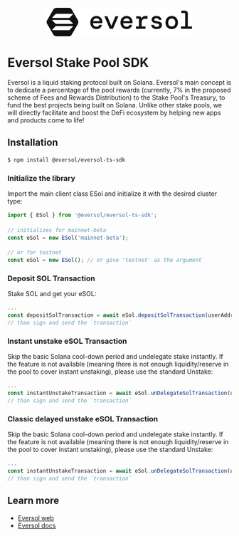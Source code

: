 <div align="center">
<a href="https://eversol.one/">

![Esol logo](src/logo/esol.svg?raw=true 'Eversol')

</a>
</div>

# Eversol Stake Pool SDK

Eversol is a liquid staking protocol built on Solana. Eversol's main concept is to dedicate a percentage of the pool rewards (currently, 7% in the proposed scheme of Fees and Rewards Distribution) to the Stake Pool's Treasury, to fund the best projects being built on Solana. Unlike other stake pools, we will directly facilitate and boost the DeFi ecosystem by helping new apps and products come to life!

## Installation

```bash
$ npm install @eversol/eversol-ts-sdk
```

### Initialize the library

Import the main client class ESol and initialize it with the desired cluster type:

```ts
import { ESol } from '@eversol/eversol-ts-sdk';

// initializes for mainnet-beta
const eSol = new ESol('mainnet-beta');

// or for testnet
const eSol = new ESol(); // or give 'testnet' as the argument
```

### Deposit SOL Transaction

Stake SOL and get your eSOL:

```ts
...
const depositSolTransaction = await eSol.depositSolTransaction(userAddress, amountLamports)
// than sign and send the `transaction`
```

### Instant unstake eSOL Transaction

Skip the basic Solana cool-down period and undelegate stake instantly. If the feature is not available (meaning there is not enough liquidity/reserve in the pool to cover instant unstaking), please use the standard Unstake:

```ts
...
const instantUnstakeTransaction = await eSol.unDelegateSolTransaction(userAddress, amountLamports)
// than sign and send the `transaction`
```

### Classic delayed unstake eSOL Transaction

Skip the basic Solana cool-down period and undelegate stake instantly. If the feature is not available (meaning there is not enough liquidity/reserve in the pool to cover instant unstaking), please use the standard Unstake:

```ts
...
const instantUnstakeTransaction = await eSol.unDelegateSolTransaction(userAddress, amountLamports)
// than sign and send the `transaction`
```

## Learn more
- [Eversol web](https://eversol.one/)
- [Eversol docs](https://docs.eversol.one/overview/welcome-to-eversol)